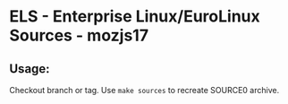 # ELS - Enterprise Linux/EuroLinux Sources - mozjs17
 
## Usage:
  Checkout branch or tag. Use `make sources` to recreate  SOURCE0 archive.
